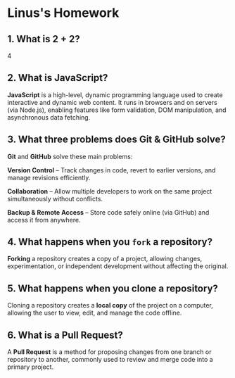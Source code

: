 # Linus's Homework

## 1. What is 2 + 2?

4

## 2. What is JavaScript?

**JavaScript** is a high-level, dynamic programming language used to create interactive and dynamic web content. It runs in browsers and on servers (via Node.js), enabling features like form validation, DOM manipulation, and asynchronous data fetching.

## 3. What three problems does Git & GitHub solve?

**Git** and **GitHub** solve these main problems:

  **Version Control** – Track changes in code, revert to earlier versions, and manage revisions efficiently.

  **Collaboration** – Allow multiple developers to work on the same project simultaneously without conflicts.

  **Backup & Remote Access** – Store code safely online (via GitHub) and access it from anywhere.

## 4. What happens when you `fork` a repository?

**Forking** a repository creates a copy of a project, allowing changes, experimentation, or independent development without affecting the original.

## 5. What happens when you clone a repository?

Cloning a repository creates a **local copy** of the project on a computer, allowing the user to view, edit, and manage the code offline.

## 6. What is a Pull Request?

A **Pull Request** is a method for proposing changes from one branch or repository to another, commonly used to review and merge code into a primary project.
